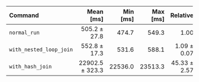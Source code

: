 | Command | Mean [ms] | Min [ms] | Max [ms] | Relative |
|:---|---:|---:|---:|---:|
| `normal_run` | 505.2 ± 27.8 | 474.7 | 549.3 | 1.00 |
| `with_nested_loop_join` | 552.8 ± 17.3 | 531.6 | 588.1 | 1.09 ± 0.07 |
| `with_hash_join` | 22902.5 ± 323.3 | 22536.0 | 23513.3 | 45.33 ± 2.57 |
